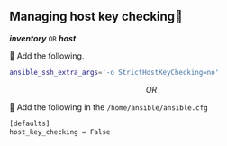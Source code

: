 Managing host key checking
---

**_inventory_** `OR` **_host_**

 Add the following.

```bash
ansible_ssh_extra_args='-o StrictHostKeyChecking=no'
```

$$OR$$

 Add the following in the `/home/ansible/ansible.cfg`

```bash
[defaults]
host_key_checking = False
```
